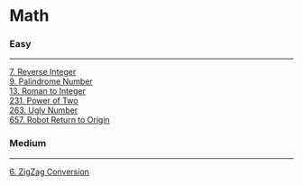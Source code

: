 # Math

### Easy
---
[7. Reverse Integer](solutions/0007-Reverse%20Integer.md)</br>
[9. Palindrome Number](solutions/0009-Palindrome%20Number.md)</br>
[13. Roman to Integer](solutions/0013-Roman%20to%20Integer.md)</br>
[231. Power of Two](solutions/0231-Power%20of%20Two.md)</br>
[263. Ugly Number](solutions/0208-Implement%20Trie%20(Prefix%20Tree).md)</br>
[657. Robot Return to Origin](solutions/0657-Robot%20Return%20to%20Origin.md)</br>

### Medium
---
[6. ZigZag Conversion](solutions/0006-ZigZag%20Conversion.md)</br>